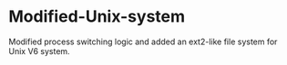 # Modified-Unix-system
 Modified process switching logic and added an ext2-like file system for Unix V6 system.
